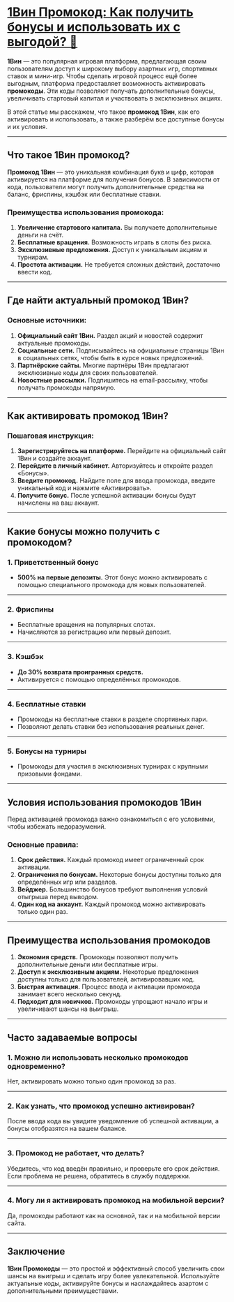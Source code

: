 # [1Вин Промокод: Как получить бонусы и использовать их с выгодой? 🎰](https://brandplay.link/9sD8CZLQ)

**1Вин** — это популярная игровая платформа, предлагающая своим пользователям доступ к широкому выбору азартных игр, спортивных ставок и мини-игр. Чтобы сделать игровой процесс ещё более выгодным, платформа предоставляет возможность активировать **промокоды**. Эти коды позволяют получать дополнительные бонусы, увеличивать стартовый капитал и участвовать в эксклюзивных акциях.

В этой статье мы расскажем, что такое **промокод 1Вин**, как его активировать и использовать, а также разберём все доступные бонусы и их условия.

***

## Что такое 1Вин промокод?

**Промокод 1Вин** — это уникальная комбинация букв и цифр, которая активируется на платформе для получения бонусов. В зависимости от кода, пользователи могут получить дополнительные средства на баланс, фриспины, кэшбэк или бесплатные ставки.

### Преимущества использования промокода:

1. **Увеличение стартового капитала.**
   Вы получаете дополнительные деньги на счёт.
2. **Бесплатные вращения.**
   Возможность играть в слоты без риска.
3. **Эксклюзивные предложения.**
   Доступ к уникальным акциям и турнирам.
4. **Простота активации.**
   Не требуется сложных действий, достаточно ввести код.

***

## Где найти актуальный промокод 1Вин?

### Основные источники:

1. **Официальный сайт 1Вин.**
   Раздел акций и новостей содержит актуальные промокоды.
2. **Социальные сети.**
   Подписывайтесь на официальные страницы 1Вин в социальных сетях, чтобы быть в курсе новых предложений.
3. **Партнёрские сайты.**
   Многие партнёры 1Вин предлагают эксклюзивные коды для своих пользователей.
4. **Новостные рассылки.**
   Подпишитесь на email-рассылку, чтобы получать промокоды напрямую.

***

## Как активировать промокод 1Вин?

### Пошаговая инструкция:

1. **Зарегистрируйтесь на платформе.**
   Перейдите на официальный сайт 1Вин и создайте аккаунт.
2. **Перейдите в личный кабинет.**
   Авторизуйтесь и откройте раздел «Бонусы».
3. **Введите промокод.**
   Найдите поле для ввода промокода, введите уникальный код и нажмите «Активировать».
4. **Получите бонус.**
   После успешной активации бонусы будут начислены на ваш аккаунт.

***

## Какие бонусы можно получить с промокодом?

### 1. Приветственный бонус

* **500% на первые депозиты.**
  Этот бонус можно активировать с помощью специального промокода для новых пользователей.

***

### 2. Фриспины

* Бесплатные вращения на популярных слотах.
* Начисляются за регистрацию или первый депозит.

***

### 3. Кэшбэк

* **До 30% возврата проигранных средств.**
* Активируется с помощью определённых промокодов.

***

### 4. Бесплатные ставки

* Промокоды на бесплатные ставки в разделе спортивных пари.
* Позволяют делать ставки без использования реальных денег.

***

### 5. Бонусы на турниры

* Промокоды для участия в эксклюзивных турнирах с крупными призовыми фондами.

***

## Условия использования промокодов 1Вин

Перед активацией промокода важно ознакомиться с его условиями, чтобы избежать недоразумений.

### Основные правила:

1. **Срок действия.**
   Каждый промокод имеет ограниченный срок активации.
2. **Ограничения по бонусам.**
   Некоторые бонусы доступны только для определённых игр или разделов.
3. **Вейджер.**
   Большинство бонусов требуют выполнения условий отыгрыша перед выводом.
4. **Один код на аккаунт.**
   Каждый промокод можно активировать только один раз.

***

## Преимущества использования промокодов

1. **Экономия средств.**
   Промокоды позволяют получить дополнительные деньги или бесплатные игры.
2. **Доступ к эксклюзивным акциям.**
   Некоторые предложения доступны только для пользователей, активировавших код.
3. **Быстрая активация.**
   Процесс ввода и активации промокода занимает всего несколько секунд.
4. **Подходит для новичков.**
   Промокоды упрощают начало игры и увеличивают шансы на выигрыш.

***

## Часто задаваемые вопросы

### 1. Можно ли использовать несколько промокодов одновременно?

Нет, активировать можно только один промокод за раз.

***

### 2. Как узнать, что промокод успешно активирован?

После ввода кода вы увидите уведомление об успешной активации, а бонусы отобразятся на вашем балансе.

***

### 3. Промокод не работает, что делать?

Убедитесь, что код введён правильно, и проверьте его срок действия. Если проблема не решена, обратитесь в службу поддержки.

***

### 4. Могу ли я активировать промокод на мобильной версии?

Да, промокоды работают как на основной, так и на мобильной версии сайта.

***

## Заключение

**1Вин Промокоды** — это простой и эффективный способ увеличить свои шансы на выигрыш и сделать игру более увлекательной. Используйте актуальные коды, активируйте бонусы и наслаждайтесь азартом с дополнительными преимуществами.

